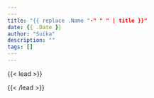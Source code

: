 ```yaml
---
​---
title: "{{ replace .Name "-" " " | title }}"
date: {{ .Date }}
author: "Suika"
description: ""
tags: []
​---
---
```


{{< lead >}}

{{< /lead >}}